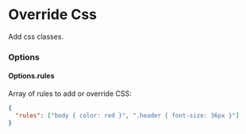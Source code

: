 # Override Css

Add css classes.

### Options

#### Options.rules

Array of rules to add or override CSS:

```json
{
  "rules": ["body { color: red }", ".header { font-size: 36px }"]
}
```

